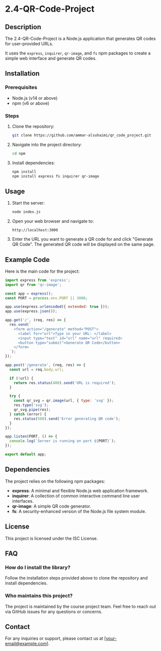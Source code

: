 # 2.4-QR-Code-Project

## Description
The 2.4-QR-Code-Project is a Node.js application that generates QR codes for user-provided URLs. 

It uses the `express`, `inquirer`, `qr-image`, and `fs` npm packages to create a simple web interface and generate QR codes.

## Installation

### Prerequisites
- Node.js (v14 or above)
- npm (v6 or above)

### Steps
1. Clone the repository:
    ```bash
    git clone https://github.com/ammar-alsuhaimi/qr_code_project.git
    ```
2. Navigate into the project directory:
    ```bash
    cd npm
    ```
3. Install dependencies:
    ```bash
    npm install
    npm install express fs inquirer qr-image
    ```

## Usage
1. Start the server:
    ```bash
    node index.js
    ```

2. Open your web browser and navigate to:
    ```
    http://localhost:3000
    ```

3. Enter the URL you want to generate a QR code for and click "Generate QR Code". The generated QR code will be displayed on the same page.

## Example Code
Here is the main code for the project:

```javascript
import express from 'express';
import qr from 'qr-image';

const app = express();
const PORT = process.env.PORT || 3000;

app.use(express.urlencoded({ extended: true }));
app.use(express.json());

app.get('/', (req, res) => {
  res.send(`
    <form action="/generate" method="POST">
      <label for="url">Type in your URL: </label>
      <input type="text" id="url" name="url" required>
      <button type="submit">Generate QR Code</button>
    </form>
  `);
});

app.post('/generate', (req, res) => {
  const url = req.body.url;

  if (!url) {
    return res.status(400).send('URL is required');
  }

  try {
    const qr_svg = qr.image(url, { type: 'svg' });
    res.type('svg');
    qr_svg.pipe(res);
  } catch (error) {
    res.status(500).send('Error generating QR code');
  }
});

app.listen(PORT, () => {
  console.log(`Server is running on port ${PORT}`);
});

export default app;
```

## Dependencies
The project relies on the following npm packages:
- **express**: A minimal and flexible Node.js web application framework.
- **inquirer**: A collection of common interactive command line user interfaces.
- **qr-image**: A simple QR code generator.
- **fs**: A security-enhanced version of the Node.js file system module.

## License
This project is licensed under the ISC License.

## FAQ
### How do I install the library?
Follow the installation steps provided above to clone the repository and install dependencies.

### Who maintains this project?
The project is maintained by the course project team. Feel free to reach out via GitHub issues for any questions or concerns.

## Contact
For any inquiries or support, please contact us at [your-email@example.com].
```

